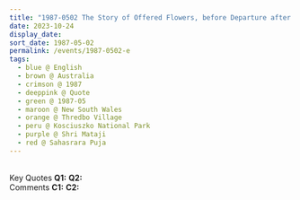 ```yaml
---
title: "1987-0502 The Story of Offered Flowers, before Departure after the Evening Program, the day before Sahasrāra Pūjā, Thredbo Village, Kosciuszko National Park, New South Wales, Australia"
date: 2023-10-24
display_date: 
sort_date: 1987-05-02
permalink: /events/1987-0502-e
tags:
  - blue @ English
  - brown @ Australia
  - crimson @ 1987
  - deeppink @ Quote
  - green @ 1987-05
  - maroon @ New South Wales
  - orange @ Thredbo Village
  - peru @ Kosciuszko National Park
  - purple @ Shri Mataji
  - red @ Sahasrara Puja
---
```


<br>

<wave-list>
  <list-title color="DarkSeaGreen" width="55">Key Quotes</list-title>
  <list-item color="BlanchedAlmond" width="280"><b>Q1:</b> <i></i></list-item>
  <list-item color="Lavender" width="280"><b>Q2:</b> <i></i></list-item>
</wave-list>

<br>

<wave-list>
  <list-title color="DarkSeaGreen" width="55">Comments</list-title>
  <list-item color="BlanchedAlmond" width="280"><b>C1:</b> <i></i></list-item>
  <list-item color="Lavender" width="280"><b>C2:</b> <i></i></list-item>
</wave-list>